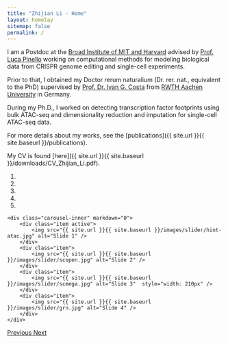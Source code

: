 ```yaml
---
title: "Zhijian Li - Home"
layout: homelay
sitemap: false
permalink: /
---
```


I am a Postdoc at the [Broad Institute of MIT and Harvard](https://www.broadinstitute.org/) advised by [Prof. Luca Pinello](https://main.pinellolab.partners.org/) working on computational methods for modeling biological data from CRISPR genome editing and single-cell experiments. 

Prior to that, I obtained my Doctor rerum naturalium (Dr. rer. nat., equivalent to the PhD) supervised by [Prof. Dr. Ivan G. Costa](http://www.costalab.org/) from [RWTH Aachen University](https://www.rwth-aachen.de/) in Germany. 

During my Ph.D., I worked on detecting transcription factor footprints using bulk ATAC-seq and dimensionality reduction and imputation for single-cell ATAC-seq data.

For more details about my works, see the [publications]({{ site.url }}{{ site.baseurl }}/publications). 

My CV is found [here]({{ site.url }}{{ site.baseurl }}/downloads/CV_Zhijian_Li.pdf).


<div markdown="0" id="carousel" class="carousel slide" data-ride="carousel" data-interval="4000" data-pause="hover">
    <ol class="carousel-indicators">
        <li data-target="#carousel" data-slide-to="0" class="active"></li>
        <li data-target="#carousel" data-slide-to="1"></li>
        <li data-target="#carousel" data-slide-to="2"></li>
        <li data-target="#carousel" data-slide-to="3"></li>
        <li data-target="#carousel" data-slide-to="4"></li>
    </ol>

    <div class="carousel-inner" markdown="0">
        <div class="item active">
            <img src="{{ site.url }}{{ site.baseurl }}/images/slider/hint-atac.jpg" alt="Slide 1" />
        </div>
        <div class="item">
            <img src="{{ site.url }}{{ site.baseurl }}/images/slider/scopen.jpg" alt="Slide 2" />
        </div>
        <div class="item">
            <img src="{{ site.url }}{{ site.baseurl }}/images/slider/scmega.jpg" alt="Slide 3"  style="width: 210px" />
        </div>
        <div class="item">
            <img src="{{ site.url }}{{ site.baseurl }}/images/slider/grn.jpg" alt="Slide 4" />
        </div>     
    </div>

  <a class="left carousel-control" href="#carousel" role="button" data-slide="prev">
    <span class="glyphicon glyphicon-chevron-left" aria-hidden="true"></span>
    <span class="sr-only">Previous</span>
  </a>

  <a class="right carousel-control" href="#carousel" role="button" data-slide="next">
    <span class="glyphicon glyphicon-chevron-right" aria-hidden="true"></span>
    <span class="sr-only">Next</span>
  </a>

</div>

<!--
<figure class="fourth">
  <img src="{{ site.url }}{{ site.baseurl }}/images/logopic/Logo_Leiden.jpg" style="width: 210px">
  <img src="{{ site.url }}{{ site.baseurl }}/images/logopic/Logo_Nanofront.jpg" style="width: 110px">
  <img src="{{ site.url }}{{ site.baseurl }}/images/logopic/Logo_NWO.jpg" style="width: 120px">
  <img src="{{ site.url }}{{ site.baseurl }}/images/logopic/Logo_ERC.jpg" style="width: 110px">
</figure>
-->

